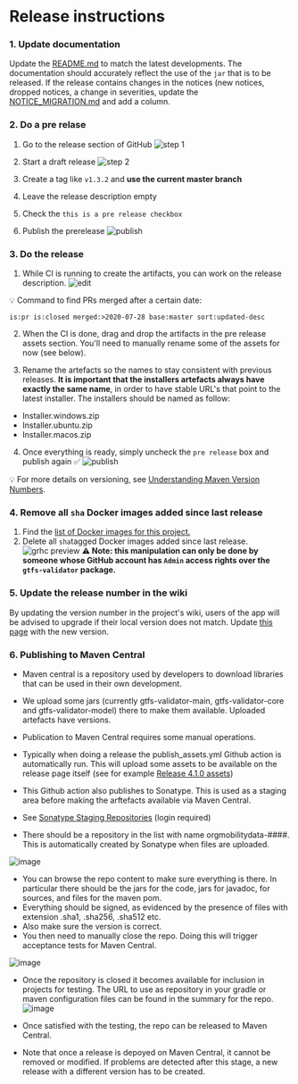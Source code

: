# Release instructions
### 1. Update documentation
Update the [README.md](/README.md) to match the latest developments. The documentation should accurately reflect the use of the `jar` that is to be released. 
If the release contains changes in the notices (new notices, dropped notices, a change in severities, update the [NOTICE_MIGRATION.md](/docs/NOTICE_MIGRATION.md) and add a column.

### 2. Do a pre relase
1. Go to the release section of GitHub ![step 1](https://user-images.githubusercontent.com/35747326/99820876-567dd600-2b1f-11eb-87d2-eef132b3016a.png)

1. Start a draft release ![step 2](https://user-images.githubusercontent.com/35747326/99822107-ce003500-2b20-11eb-9364-6dc8356e1276.png)
1. Create a tag like `v1.3.2` and **use the current master branch**
1. Leave the release description empty
1. Check the `this is a pre release checkbox`
1. Publish the prerelease
![publish](https://user-images.githubusercontent.com/35747326/99821598-3ef31d00-2b20-11eb-9f5e-26f6583ad6c9.png)

### 3. Do the release
1. While CI is running to create the artifacts, you can work on the release description. ![edit](https://user-images.githubusercontent.com/35747326/99821184-ba080380-2b1f-11eb-8efe-57be80a0bd29.png)


💡 Command to find PRs merged after a certain date:
```
is:pr is:closed merged:>2020-07-28 base:master sort:updated-desc 
```
2. When the CI is done, drag and drop the artifacts in the pre release assets section. You'll need to manually rename some of the assets for now (see below).

3. Rename the artefacts so the names to stay consistent with previous releases. **It is important that the installers artefacts always have exactly the same name**, in order to have stable URL's that point to the latest installer. The installers should be named as follow:
- Installer.windows.zip
- Installer.ubuntu.zip
- Installer.macos.zip

4. Once everything is ready, simply uncheck the `pre release` box and publish again ✅
![publish](https://user-images.githubusercontent.com/35747326/99821105-99d84480-2b1f-11eb-9661-493966904a11.png)

💡 For more details on versioning, see [Understanding Maven Version Numbers](https://docs.oracle.com/middleware/1212/core/MAVEN/maven_version.htm#MAVEN8855).

### 4. Remove all `sha` Docker images added since last release
1. Find the [list of Docker images for this project.](https://github.com/orgs/MobilityData/packages/container/gtfs-validator/versions)
1. Delete all `sha`tagged Docker images added since last release.
![grhc preview](https://user-images.githubusercontent.com/35747326/100006687-e1b5d080-2d98-11eb-846d-af12fbd7ca9f.png)
**⚠️ Note: this manipulation can only be done by someone whose GitHub account has `Admin` access rights over the `gtfs-validator` package.** 

### 5. Update the release number in the wiki
By updating the version number in the project's wiki, users of the app will be advised to upgrade if their local version does not match.
Update [this page](https://github.com/MobilityData/gtfs-validator/wiki/Current-Version) with the new version.

### 6. Publishing to Maven Central
* Maven central is a repository used by developers to download libraries that can be used in their own development.
* We upload some jars (currently gtfs-validator-main, gtfs-validator-core and gtfs-validator-model) there to make them available.
Uploaded artefacts have versions.
* Publication to Maven Central requires some manual operations.

* Typically when doing a release the publish_assets.yml Github action is automatically run. 
This will upload some assets
to be available on the release page itself (see for example [Release 4.1.0 assets](https://github.com/MobilityData/gtfs-validator/releases/tag/v4.1.0#:~:text=7%20other%20contributors-,Assets,-6))


* This Github action also publishes to Sonatype. This is used as a staging area before making the arftefacts available via Maven Central. 
* See [Sonatype Staging Repositories](https://s01.oss.sonatype.org/#stagingRepositories) (login required)
* There should be a repository in the list with name orgmobilitydata-####. This is automatically created by Sonatype when files are uploaded.

![image](https://github.com/MobilityData/gtfs-validator/assets/106176106/f08a24ec-addb-4d63-840d-24297c505822)


* You can browse the repo content to make sure everything is there. In particular there should be the jars for the code, jars for javadoc, for sources, and files for the maven pom. 
* Everything should be signed, as evidenced by the presence of files with extension .sha1, .sha256, .sha512 etc.
* Also make sure the version is correct.
* You then need to manually close the repo. Doing this will trigger acceptance tests for Maven Central.

![image](https://github.com/MobilityData/gtfs-validator/assets/106176106/1d8916c6-a640-43cf-9658-82193d127b1d)

* Once the repository is closed it becomes available for inclusion in projects for testing. The URL to use as repository in your gradle or maven configuration files can be found in the summary for the repo.
![image](https://github.com/MobilityData/gtfs-validator/assets/106176106/c809c1ca-67d7-4c45-bfa5-47441e163d2f)

* Once satisfied with the testing, the repo can be released to Maven Central.
* Note that once a release is depoyed on Maven Central, it cannot be removed or modified. If problems are detected after this stage, a new release with a different version has to be created.